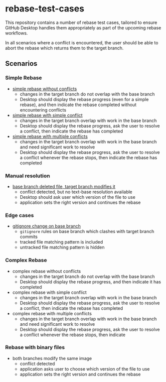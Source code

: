 # rebase-test-cases

This repository contains a number of rebase test cases, tailored to ensure GitHub Desktop handles them appropriately as part of the upcoming rebase workflows.

In all scenarios where a conflict is encountered, the user should be able to abort the rebase which returns them to the target branch.

## Scenarios

### Simple Rebase

 - [simple rebase without conflicts](https://github.com/desktop/rebase-test-cases/tree/1-simple-rebase-base-branch/1-simple-rebase-no-conflicts)
    - changes in the target branch do not overlap with the base branch
    - Desktop should display the rebase progress (even for a simple rebase), and then indicate the rebase completed without encountering conflicts
 - [simple rebase with simple conflict](https://github.com/desktop/rebase-test-cases/tree/2-simple-rebase-conflict-base-branch/2-simple-rebase-conflict)
    - changes in the target branch overlap with work in the base branch
    - Desktop should display the rebase progress, ask the user to resolve a conflict, then indicate the rebase has completed
 - [simple rebase with multiple conflicts](https://github.com/desktop/rebase-test-cases/tree/3-simple-rebase-multiple-conflicts-baseline/3-simple-rebase-multiple-conflicts)
    - changes in the target branch overlap with work in the base branch and need significant work to resolve
    - Desktop should display the rebase progress, ask the user to resolve a conflict whenever the rebase stops, then indicate the rebase has completed

### Manual resolution

 - [base branch deleted file, target branch modifies it](https://github.com/desktop/rebase-test-cases/tree/4-manual-conflict-resolution-baseline/4-manual-conflict-resolution)
    - conflict detected, but no text-base resolution available
    - Desktop should ask user which version of the file to use
    - application sets the right version and continues the rebase

### Edge cases

 - [gitignore change on base branch](https://github.com/desktop/rebase-test-cases/tree/5-gitignore-on-base-branch/5-gitignore-on-base-branch)
   - `gitignore` rules on base branch which clashes with target branch commits
   - tracked file matching pattern is included
   - untracked file matching pattern is hidden

### Complex Rebase

- complex rebase without conflicts
    - changes in the target branch do not overlap with the base branch
    - Desktop should display the rebase progress, and then indicate it has completed
 - complex rebase with simple conflict
    - changes in the target branch overlap with work in the base branch
    - Desktop should display the rebase progress, ask the user to resolve a conflict, then indicate the rebase has completed
 - complex rebase with multiple conflicts
    - changes in the target branch overlap with work in the base branch and need significant work to resolve
    - Desktop should display the rebase progress, ask the user to resolve a conflict whenever the rebase stops, then indicate

### Rebase with binary files

 - both branches modify the same image
    - conflict detected
    - application asks user to choose which version of the file to use
    - application sets the right version and continues the rebase

